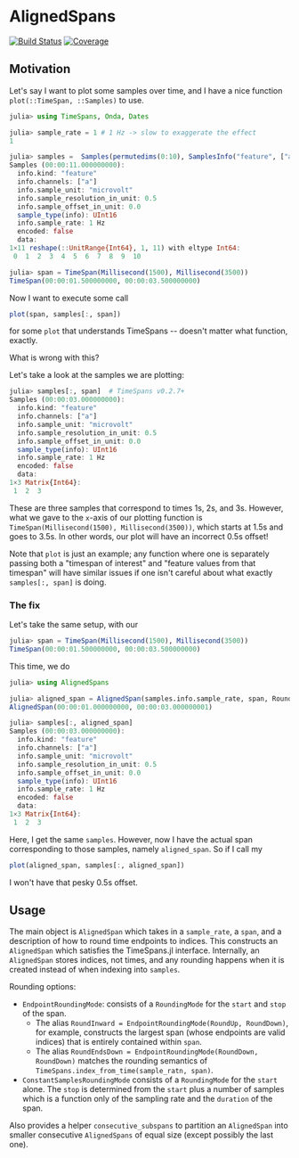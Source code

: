 # AlignedSpans

[![Build Status](https://github.com/ericphanson/AlignedSpans.jl/actions/workflows/CI.yml/badge.svg?branch=main)](https://github.com/ericphanson/AlignedSpans.jl/actions/workflows/CI.yml?query=branch%3Amain)
[![Coverage](https://codecov.io/gh/ericphanson/AlignedSpans.jl/branch/main/graph/badge.svg)](https://codecov.io/gh/ericphanson/AlignedSpans.jl)

## Motivation

Let's say I want to plot some samples over time, and I have a nice function `plot(::TimeSpan, ::Samples)` to use.

```julia
julia> using TimeSpans, Onda, Dates

julia> sample_rate = 1 # 1 Hz -> slow to exaggerate the effect
1

julia> samples =  Samples(permutedims(0:10), SamplesInfo("feature", ["a"], "microvolt", 0.5, 0.0, UInt16, sample_rate), false)
Samples (00:00:11.000000000):
  info.kind: "feature"
  info.channels: ["a"]
  info.sample_unit: "microvolt"
  info.sample_resolution_in_unit: 0.5
  info.sample_offset_in_unit: 0.0
  sample_type(info): UInt16
  info.sample_rate: 1 Hz
  encoded: false
  data:
1×11 reshape(::UnitRange{Int64}, 1, 11) with eltype Int64:
 0  1  2  3  4  5  6  7  8  9  10

julia> span = TimeSpan(Millisecond(1500), Millisecond(3500))
TimeSpan(00:00:01.500000000, 00:00:03.500000000)
```

Now I want to execute some call

```julia
plot(span, samples[:, span])
```

for some `plot` that understands TimeSpans -- doesn't matter what function, exactly.

What is wrong with this?

Let's take a look at the samples we are plotting:
```julia
julia> samples[:, span]  # TimeSpans v0.2.7+
Samples (00:00:03.000000000):
  info.kind: "feature"
  info.channels: ["a"]
  info.sample_unit: "microvolt"
  info.sample_resolution_in_unit: 0.5
  info.sample_offset_in_unit: 0.0
  sample_type(info): UInt16
  info.sample_rate: 1 Hz
  encoded: false
  data:
1×3 Matrix{Int64}:
 1  2  3
```
These are three samples that correspond to times 1s, 2s, and 3s. However, what we gave to the `x`-axis of our plotting function is `TimeSpan(Millisecond(1500), Millisecond(3500))`, which starts at 1.5s and goes to 3.5s. In other words, our plot will have an incorrect 0.5s offset!

Note that `plot` is just an example; any function where one is separately passing both a "timespan of interest" and "feature values from that timespan" will have similar issues if one isn't careful about what exactly `samples[:, span]` is doing.

### The fix

Let's take the same setup, with our
```julia
julia> span = TimeSpan(Millisecond(1500), Millisecond(3500))
TimeSpan(00:00:01.500000000, 00:00:03.500000000)
```

This time, we do
```julia
julia> using AlignedSpans

julia> aligned_span = AlignedSpan(samples.info.sample_rate, span, RoundEndsDown)
AlignedSpan(00:00:01.000000000, 00:00:03.000000001)

julia> samples[:, aligned_span]
Samples (00:00:03.000000000):
  info.kind: "feature"
  info.channels: ["a"]
  info.sample_unit: "microvolt"
  info.sample_resolution_in_unit: 0.5
  info.sample_offset_in_unit: 0.0
  sample_type(info): UInt16
  info.sample_rate: 1 Hz
  encoded: false
  data:
1×3 Matrix{Int64}:
 1  2  3

```

Here, I get the same `samples`. However, now I have the actual span corresponding to those samples, namely `aligned_span`. So if I call my

```julia
plot(aligned_span, samples[:, aligned_span])
```

I won't have that pesky 0.5s offset.

## Usage

The main object is `AlignedSpan` which takes in a `sample_rate`, a `span`, and a description of how to round time endpoints to indices. This constructs an `AlignedSpan` which satisfies the TimeSpans.jl interface. Internally, an `AlignedSpan` stores indices, not times, and any rounding happens when it is created instead of when indexing into `samples`.

Rounding options:

* `EndpointRoundingMode`: consists of a `RoundingMode` for the `start` and `stop` of the span.
    * The alias `RoundInward = EndpointRoundingMode(RoundUp, RoundDown)`, for example, constructs the largest span (whose endpoints are valid indices) that is entirely contained within `span`.
    * The alias `RoundEndsDown = EndpointRoundingMode(RoundDown, RoundDown)` matches the rounding semantics of `TimeSpans.index_from_time(sample_ratn, span)`.
* `ConstantSamplesRoundingMode` consists of a `RoundingMode` for the `start` alone. The `stop` is determined from the `start` plus a number of samples which is a function only of the sampling rate and the `duration` of the span.

Also provides a helper `consecutive_subspans` to partition an `AlignedSpan` into smaller consecutive `AlignedSpans` of equal size (except possibly the last one).
